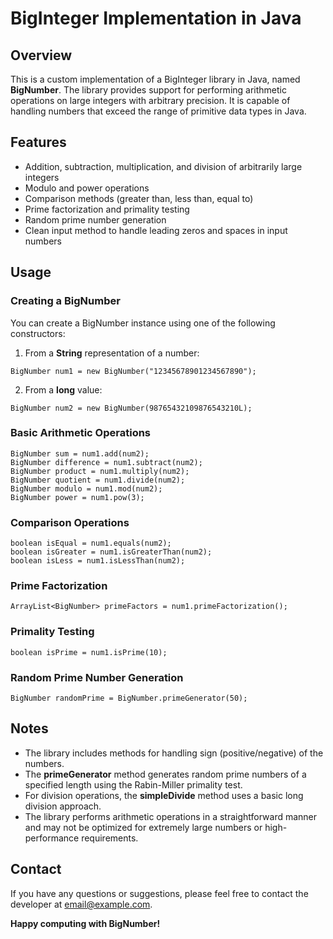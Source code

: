# BigInteger Implementation in Java

## Overview
This is a custom implementation of a BigInteger library in Java, named **BigNumber**. The library provides support for performing arithmetic operations on large integers with arbitrary precision. It is capable of handling numbers that exceed the range of primitive data types in Java.

## Features
- Addition, subtraction, multiplication, and division of arbitrarily large integers
- Modulo and power operations
- Comparison methods (greater than, less than, equal to)
- Prime factorization and primality testing
- Random prime number generation
- Clean input method to handle leading zeros and spaces in input numbers

## Usage

### Creating a BigNumber
You can create a BigNumber instance using one of the following constructors:

1. From a **String** representation of a number:
```
BigNumber num1 = new BigNumber("12345678901234567890");
```
2. From a **long** value:
```
BigNumber num2 = new BigNumber(98765432109876543210L);
```

### Basic Arithmetic Operations
```
BigNumber sum = num1.add(num2);
BigNumber difference = num1.subtract(num2);
BigNumber product = num1.multiply(num2);
BigNumber quotient = num1.divide(num2);
BigNumber modulo = num1.mod(num2);
BigNumber power = num1.pow(3);
```

### Comparison Operations
```
boolean isEqual = num1.equals(num2);
boolean isGreater = num1.isGreaterThan(num2);
boolean isLess = num1.isLessThan(num2);
```

### Prime Factorization
```
ArrayList<BigNumber> primeFactors = num1.primeFactorization();
```

### Primality Testing
```
boolean isPrime = num1.isPrime(10);
```

### Random Prime Number Generation
```
BigNumber randomPrime = BigNumber.primeGenerator(50);
```

## Notes
- The library includes methods for handling sign (positive/negative) of the numbers.
- The **primeGenerator** method generates random prime numbers of a specified length using the Rabin-Miller primality test.
- For division operations, the **simpleDivide** method uses a basic long division approach.
- The library performs arithmetic operations in a straightforward manner and may not be optimized for extremely large numbers or high-performance requirements.

## Contact
If you have any questions or suggestions, please feel free to contact the developer at email@example.com.

**Happy computing with BigNumber!**